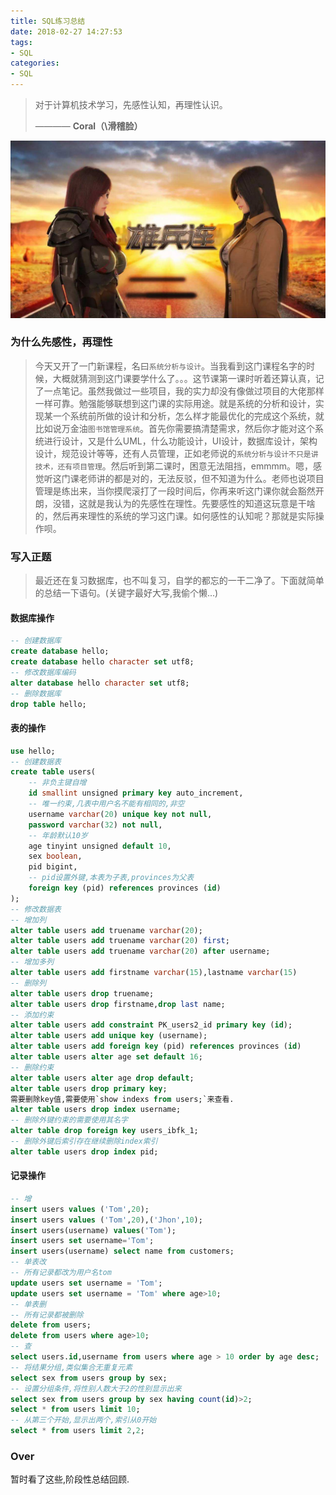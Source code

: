 ```yaml
---
title: SQL练习总结
date: 2018-02-27 14:27:53
tags:
- SQL
categories:
- SQL
---
```


<blockquote class="blockquote-center">对于计算机技术学习，先感性认知，再理性认识。

———— **Coral（\滑稽脸）**
</blockquote>

![](mysql-two/top.jpeg)

### 为什么先感性，再理性

> 今天又开了一门新课程，名曰`系统分析与设计`。当我看到这门课程名字的时候，大概就猜测到这门课要学什么了。。。这节课第一课时听着还算认真，记了一点笔记。虽然我做过一些项目，我的实力却没有像做过项目的大佬那样一样可靠。勉强能够联想到这门课的实际用途。就是系统的分析和设计，实现某一个系统前所做的设计和分析，怎么样才能最优化的完成这个系统，就比如说万金油`图书馆管理系统`。首先你需要搞清楚需求，然后你才能对这个系统进行设计，又是什么UML，什么功能设计，UI设计，数据库设计，架构设计，规范设计等等，还有人员管理，正如老师说的`系统分析与设计不只是讲技术，还有项目管理`。然后听到第二课时，困意无法阻挡，emmmm。嗯，感觉听这门课老师讲的都是对的，无法反驳，但不知道为什么。老师也说项目管理是练出来，当你摸爬滚打了一段时间后，你再来听这门课你就会豁然开朗，没错，这就是我认为的先感性在理性。先要感性的知道这玩意是干啥的，然后再来理性的系统的学习这门课。如何感性的认知呢？那就是实际操作呗。

### 写入正题

> 最近还在复习数据库，也不叫复习，自学的都忘的一干二净了。下面就简单的总结一下语句。(关键字最好大写,我偷个懒...)

#### 数据库操作
``` SQL
-- 创建数据库
create database hello;
create database hello character set utf8;
-- 修改数据库编码
alter database hello character set utf8;
-- 删除数据库
drop table hello;
```

#### 表的操作

```SQL
use hello;
-- 创建数据表
create table users(
    -- 非负主键自增
    id smallint unsigned primary key auto_increment,
    -- 唯一约束,几表中用户名不能有相同的,非空
    username varchar(20) unique key not null,
    password varchar(32) not null,
    -- 年龄默认10岁
    age tinyint unsigned default 10,
    sex boolean,
    pid bigint,
    -- pid设置外键,本表为子表,provinces为父表
    foreign key (pid) references provinces (id)
);
-- 修改数据表
-- 增加列
alter table users add truename varchar(20);
alter table users add truename varchar(20) first;
alter table users add truename varchar(20) after username;
-- 增加多列
alter table users add firstname varchar(15),lastname varchar(15)
-- 删除列
alter table users drop truename;
alter table users drop firstname,drop last name;
-- 添加约束
alter table users add constraint PK_users2_id primary key (id);
alter table users add unique key (username);
alter table users add foreign key (pid) references provinces (id)
alter table users alter age set default 16;
-- 删除约束
alter table users alter age drop default;
alter table users drop primary key;
需要删除key值,需要使用`show indexs from users;`来查看.
alter table users drop index username;
-- 删除外键约束的需要使用其名字
alter table drop foreign key users_ibfk_1;
-- 删除外键后索引存在继续删除index索引
alter table users drop index pid;
```

#### 记录操作

```SQL
-- 增
insert users values ('Tom',20);
insert users values ('Tom',20),('Jhon',10);
insert users(username) values('Tom');
insert users set username='Tom';
insert users(username) select name from customers;
-- 单表改
-- 所有记录都改为用户名tom
update users set username = 'Tom';
update users set username = 'Tom' where age>10;
-- 单表删
-- 所有记录都被删除
delete from users;
delete from users where age>10;
-- 查
select users.id,username from users where age > 10 order by age desc;
-- 将结果分组,类似集合无重复元素
select sex from users group by sex;
-- 设置分组条件,将性别人数大于2的性别显示出来
select sex from users group by sex having count(id)>2;
select * from users limit 10;
-- 从第三个开始,显示出两个,索引从0开始
select * from users limit 2,2;
```

### Over

暂时看了这些,阶段性总结回顾.
